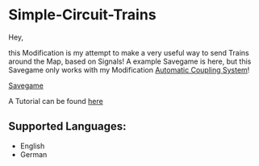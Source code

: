 # Simple-Circuit-Trains

Hey,

this Modification is my attempt to make a very useful way to send Trains around the Map, based on Signals!
A example Savegame is here, but this Savegame only works with my Modification [Automatic Coupling System](https://mods.factorio.com/mod/Automatic_Coupling_System)!

[Savegame]( http://luzifersenpai.de/Testworld.zip)

A Tutorial can be found [here](http://luzifersenpai.de/Simple_Tutorial.html)

## Supported Languages:

 - English
 - German
